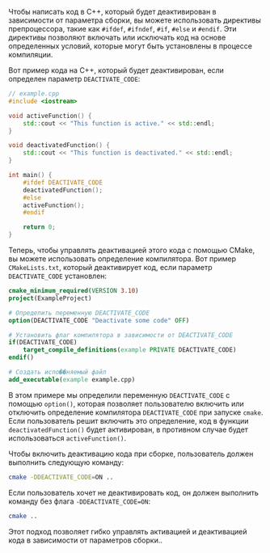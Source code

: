 Чтобы написать код в C++, который будет деактивирован в зависимости от параметра сборки, вы можете использовать директивы препроцессора, такие как `#ifdef`, `#ifndef`, `#if`, `#else` и `#endif`. Эти директивы позволяют включать или исключать код на основе определенных условий, которые могут быть установлены в процессе компиляции.

Вот пример кода на C++, который будет деактивирован, если определен параметр `DEACTIVATE_CODE`:

```cpp
// example.cpp
#include <iostream>

void activeFunction() {
    std::cout << "This function is active." << std::endl;
}

void deactivatedFunction() {
    std::cout << "This function is deactivated." << std::endl;
}

int main() {
    #ifdef DEACTIVATE_CODE
    deactivatedFunction();
    #else
    activeFunction();
    #endif

    return 0;
}
```

Теперь, чтобы управлять деактивацией этого кода с помощью CMake, вы можете использовать определение компилятора. Вот пример `CMakeLists.txt`, который деактивирует код, если параметр `DEACTIVATE_CODE` установлен:

```cmake
cmake_minimum_required(VERSION 3.10)
project(ExampleProject)

# Определить переменную DEACTIVATE_CODE
option(DEACTIVATE_CODE "Deactivate some code" OFF)

# Установить флаг компилятора в зависимости от DEACTIVATE_CODE
if(DEACTIVATE_CODE)
    target_compile_definitions(example PRIVATE DEACTIVATE_CODE)
endif()

# Создать испо��няемый файл
add_executable(example example.cpp)
```

В этом примере мы определили переменную `DEACTIVATE_CODE` с помощью `option()`, которая позволяет пользователю включить или отключить определение компилятора `DEACTIVATE_CODE` при запуске `cmake`. Если пользователь решит включить это определение, код в функции `deactivatedFunction()` будет активирован, в противном случае будет использоваться `activeFunction()`.

Чтобы включить деактивацию кода при сборке, пользователь должен выполнить следующую команду:

```bash
cmake -DDEACTIVATE_CODE=ON ..
```

Если пользователь хочет не деактивировать код, он должен выполнить команду без флага `-DDEACTIVATE_CODE=ON`:

```bash
cmake ..
```

Этот подход позволяет гибко управлять активацией и деактивацией кода в зависимости от параметров сборки..